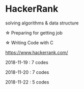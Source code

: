 # HackerRank
solving algorithms &amp; data structure

☆ Preparing for getting job

☆ Writing Code with C

https://www.hackerrank.com/

2018-11-19 : 7 codes

2018-11-20 : 7 codes

2018-11-22 : 5 codes
